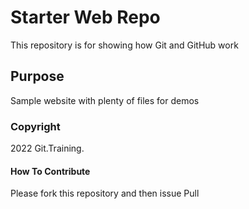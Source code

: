 # Starter Web Repo

This repository is for showing how Git and GitHub work

## Purpose

Sample website with plenty of files for demos

### Copyright

2022 Git.Training.

#### How To Contribute

Please fork this repository and then issue Pull

